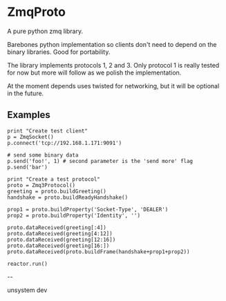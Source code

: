 ZmqProto
================================

A pure python zmq library.

Barebones python implementation so clients don't need to depend on the binary libraries. Good for portability.

The library implements protocols 1, 2 and 3. Only protocol 1 is really tested for now but more will follow as we polish the implementation.

At the moment depends uses twisted for networking, but it will be optional in the future.

Examples
-------------------------

    print "Create test client"
    p = ZmqSocket()
    p.connect('tcp://192.168.1.171:9091')

    # send some binary data
    p.send('foo!', 1) # second parameter is the 'send more' flag
    p.send('bar')
   
    print "Create a test protocol"
    proto = Zmq3Protocol()
    greeting = proto.buildGreeting()
    handshake = proto.buildReadyHandshake()

    prop1 = proto.buildProperty('Socket-Type', 'DEALER')
    prop2 = proto.buildProperty('Identity', '')

    proto.dataReceived(greeting[:4])
    proto.dataReceived(greeting[4:12])
    proto.dataReceived(greeting[12:16])
    proto.dataReceived(greeting[16:])
    proto.dataReceived(proto.buildFrame(handshake+prop1+prop2))

    reactor.run()

--

unsystem dev

